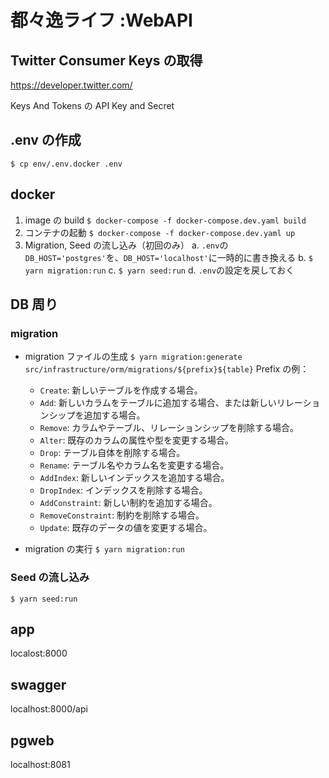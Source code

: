 # 都々逸ライフ :WebAPI

## Twitter Consumer Keys の取得

https://developer.twitter.com/

Keys And Tokens の API Key and Secret

## .env の作成

`$ cp env/.env.docker .env`

## docker

1. image の build
   `$ docker-compose -f docker-compose.dev.yaml build`
2. コンテナの起動
   `$ docker-compose -f docker-compose.dev.yaml up`
3. Migration, Seed の流し込み（初回のみ）
   a. `.env`の`DB_HOST='postgres'`を、`DB_HOST='localhost'`に一時的に書き換える
   b. `$ yarn migration:run`
   c. `$ yarn seed:run`
   d. `.env`の設定を戻しておく

## DB 周り

### migration

- migration ファイルの生成
  `$ yarn migration:generate src/infrastructure/orm/migrations/${prefix}${table}`
  Prefix の例：

  - `Create`: 新しいテーブルを作成する場合。
  - `Add`: 新しいカラムをテーブルに追加する場合、または新しいリレーションシップを追加する場合。
  - `Remove`: カラムやテーブル、リレーションシップを削除する場合。
  - `Alter`: 既存のカラムの属性や型を変更する場合。
  - `Drop`: テーブル自体を削除する場合。
  - `Rename`: テーブル名やカラム名を変更する場合。
  - `AddIndex`: 新しいインデックスを追加する場合。
  - `DropIndex`: インデックスを削除する場合。
  - `AddConstraint`: 新しい制約を追加する場合。
  - `RemoveConstraint`: 制約を削除する場合。
  - `Update`: 既存のデータの値を変更する場合。

- migration の実行
  `$ yarn migration:run`

### Seed の流し込み

`$ yarn seed:run`

## app

localost:8000

## swagger

localhost:8000/api

## pgweb

localhost:8081
